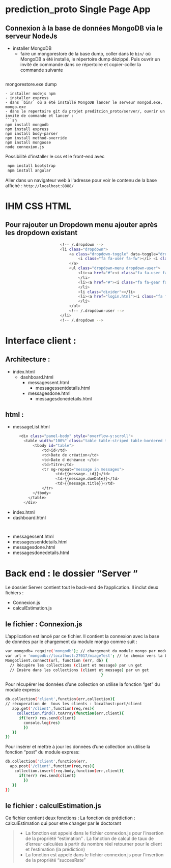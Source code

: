# prediction_proto Single Page App
## Connexion à la base de données MongoDB via le serveur NodeJs
- installer MongoDB
  - faire un mongorestore de la base dump, coller dans le `bin/` où MongoDB a été installé, le répertoire dump dézippé.
  Puis ouvrir un invité de commande dans ce répertoire et copier-coller la commande suivante
  ```sh
 mongorestore.exe dump
  ```
- installer nodejs npm
- installer express
- dans `bin/` où a été installé MongoDB lancer le serveur mongod.exe, mongo.exe
- dans le repertoire git du projet preditcion_proto/server/, ouvrir un invité de commande et lancer :
```sh
 npm install mongodb
 npm install express
 npm install body-parser
 npm install method-override
 npm install mongoose
 node connexion.js
```
Possibilité d'installer le css et le front-end avec
```sh
 npm install bootstrap
 npm install angular
```
Aller dans un navigateur web à l'adresse pour voir le contenu de la base affiché : `http://localhost:8888/`

# IHM CSS HTML
## Pour rajouter un Dropdown menu ajouter après les dropdown existant
```sh
                        <!-- /.dropdown -->
                        <li class="dropdown">
                            <a class="dropdown-toggle" data-toggle="dropdown" href="#">
                                <i class="fa fa-user fa-fw"></i> <i class="fa fa-caret-down"></i>
                            </a>
                            <ul class="dropdown-menu dropdown-user">
                                <li><a href="#"><i class="fa fa-user fa-fw"></i> User Profile</a>
                                </li>
                                <li><a href="#"><i class="fa fa-gear fa-fw"></i> Settings</a>
                                </li>
                                <li class="divider"></li>
                                <li><a href="login.html"><i class="fa fa-sign-out fa-fw"></i> Logout</a>
                                </li>
                            </ul>
                            <!-- /.dropdown-user -->
                        </li>
                        <!-- /.dropdown -->
 ```
 # Interface client :
 ## Architecture :

- index.html
  - dashboard.html
    - messagessent.html
      - messagessentdetails.html
    - messagesdone.html
      - messagesdonedetails.html

## html :
- messageList.html
```sh
      <div class="panel-body" style="overflow-y:scroll">
        <table width="100%" class="table table-striped table-bordered table-hover" id="dataTables-example1">
            <tbody id="table">
                <td>id</td>
                <td>Date de création</td>
                <td>Date d échéance </td>
                <td>Titre</td>
                <tr ng-repeat="message in messages">
                      <td>{{message._id}}</td>
                      <td>{{message.dueDate}}</td>
                      <td>{{message.title}}</td>
                </tr>
            </tbody>
          </table>
        </div>
```
- index.html
- dashboard.html
```sh
      
```
- messagessent.html
- messagessentdetails.html
- messagesdone.html
- messagesdonedetails.html

# Back end : le dossier “Server “

Le dossier Server contient tout le back-end  de l’application. Il inclut deux fichiers :
 - Connexion.js 
 - calculEstimation.js

## le fichier : Connexion.js

L’application est lancé par ce fichier. Il contient la connexion avec la base de données par le chargement du module mongo comme suit :

```sh
var mongodb= require('mongodb'); // chargement du module mongo par node
var url = 'mongodb://localhost:27017/miageTest'; // le chemin vers la base de données Mongo
MongoClient.connect(url, function (err, db) {
  // Récupère les collections (client et message) par un get 
  // Insère dans les collections (client et message) par un get  
                                          }
```
Pour récupérer les données d’une collection  on utilise la fonction “get” du module express:
```sh
db.collection('client',function(err,collection){
// récuperation de  tous les clients : localhost:port/client
   app.get('/client',function(req,res){
     collection.find().toArray(function(err,client){
      if(!err) res.send(client)
        console.log(res)
        })
   })
})
```
Pour insérer et mettre à jour les données d’une collection  on utilise la fonction “post” du module express:
```sh
db.collection('client',function(err,
  app.post('/client',function(req,res){
    collection.insert(req.body,function(err,client){
      if(!err) res.send(client)
        })
   })
})
```
## le fichier : calculEstimation.js

Ce fichier contient deux fonctions : 
La fonction de prédiction : calculEstimation  qui pour etre changer par le doctorant
> - La fonction est appelé dans le fichier connexion.js pour l’insertion de la propriété “estimation” .
    La fonction de calcul de taux de d’erreur calculées à partir du nombre réel retourner pour le client et l’estimation (la prédiction)
> - La fonction est appelé dans le fichier connexion.js pour l’insertion de la propriété “succesRate” 


